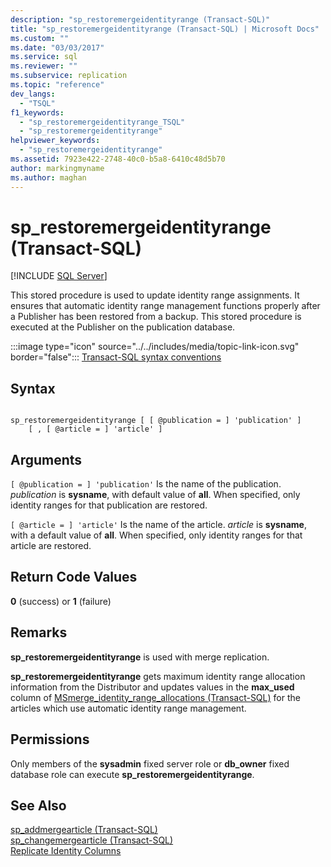 ```yaml
---
description: "sp_restoremergeidentityrange (Transact-SQL)"
title: "sp_restoremergeidentityrange (Transact-SQL) | Microsoft Docs"
ms.custom: ""
ms.date: "03/03/2017"
ms.service: sql
ms.reviewer: ""
ms.subservice: replication
ms.topic: "reference"
dev_langs: 
  - "TSQL"
f1_keywords: 
  - "sp_restoremergeidentityrange_TSQL"
  - "sp_restoremergeidentityrange"
helpviewer_keywords: 
  - "sp_restoremergeidentityrange"
ms.assetid: 7923e422-2748-40c0-b5a8-6410c48d5b70
author: markingmyname
ms.author: maghan
---
```

# sp_restoremergeidentityrange (Transact-SQL)
[!INCLUDE [SQL Server](../../includes/applies-to-version/sqlserver.md)]

  This stored procedure is used to update identity range assignments. It ensures that automatic identity range management functions properly after a Publisher has been restored from a backup. This stored procedure is executed at the Publisher on the publication database.  
  
 :::image type="icon" source="../../includes/media/topic-link-icon.svg" border="false"::: [Transact-SQL syntax conventions](../../t-sql/language-elements/transact-sql-syntax-conventions-transact-sql.md)  
  
## Syntax  
  
```  
  
sp_restoremergeidentityrange [ [ @publication = ] 'publication' ]  
    [ , [ @article = ] 'article' ]  
```  
  
## Arguments  
`[ @publication = ] 'publication'`
 Is the name of the publication. *publication* is **sysname**, with default value of **all**. When specified, only identity ranges for that publication are restored.  
  
`[ @article = ] 'article'`
 Is the name of the article. *article* is **sysname**, with a default value of **all**. When specified, only identity ranges for that article are restored.  
  
## Return Code Values  
 **0** (success) or **1** (failure)  
  
## Remarks  
 **sp_restoremergeidentityrange** is used with merge replication.  
  
 **sp_restoremergeidentityrange** gets maximum identity range allocation information from the Distributor and updates values in the **max_used** column of [MSmerge_identity_range_allocations &#40;Transact-SQL&#41;](../../relational-databases/system-tables/msmerge-identity-range-allocations-transact-sql.md) for the articles which use automatic identity range management.  
  
## Permissions  
 Only members of the **sysadmin** fixed server role or **db_owner** fixed database role can execute **sp_restoremergeidentityrange**.  
  
## See Also  
 [sp_addmergearticle &#40;Transact-SQL&#41;](../../relational-databases/system-stored-procedures/sp-addmergearticle-transact-sql.md)   
 [sp_changemergearticle &#40;Transact-SQL&#41;](../../relational-databases/system-stored-procedures/sp-changemergearticle-transact-sql.md)   
 [Replicate Identity Columns](../../relational-databases/replication/publish/replicate-identity-columns.md)  
  
  
